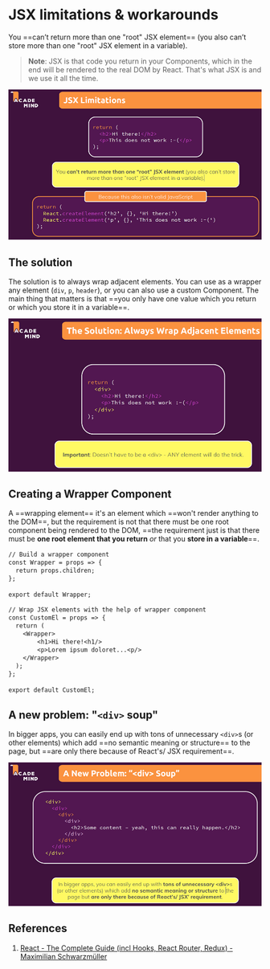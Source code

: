 # JSX limitations & workarounds

You ==can’t return more than one "root" JSX element== (you also can’t store more than one "root" JSX element in a variable).

> **Note**: JSX is that code you return in your Components, which in the end will be rendered to the real DOM by React. That's what JSX is and we use it all the time.

![101_JSX_limitations](..\img\101_JSX_limitations.jpg)

## The solution

The solution is to always wrap adjacent elements. You can use as a wrapper any element (`div`, `p`, `header`), or you can also use a custom Component. The main thing that matters is that ==you only have one value which you return or which you store it in a variable==.

![101_JSX_limitations1](..\img\101_JSX_limitations1.jpg)

## Creating a Wrapper Component

A ==wrapping element== it's an element which ==won't render anything to the DOM==, but the requirement is not that there must be one root component being rendered to the DOM, ==the requirement just is that there must be **one root element that you return** _or_ that you **store in a variable**==.

```react
// Build a wrapper component
const Wrapper = props => {
  return props.children;
};

export default Wrapper;
```

```react
// Wrap JSX elements with the help of wrapper component
const CustomEl = props => {
  return (
    <Wrapper>
        <h1>Hi there!<h1/>
        <p>Lorem ipsum doloret...<p/>
    </Wrapper>
  );
};

export default CustomEl;
```

## A new problem: "`<div>` soup"

In bigger apps, you can easily end up with tons of unnecessary `<div>`s (or other elements) which add ==no semantic meaning or structure== to the page, but ==are only there because of React's/ JSX requirement==.

![101_JSX_limitations2](..\img\101_JSX_limitations2.jpg)

## References

1. [React - The Complete Guide (incl Hooks, React Router, Redux) - Maximilian Schwarzmüller](https://www.udemy.com/course/react-the-complete-guide-incl-redux/)